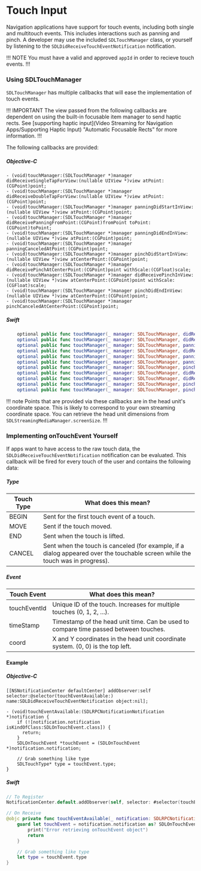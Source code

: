 # Touch Input
Navigation applications have support for touch events, including both single and multitouch events. This includes interactions such as panning and pinch. A developer may use the included `SDLTouchManager` class, or yourself by listening to the `SDLDidReceiveTouchEventNotification` notification.

!!! NOTE
You must have a valid and approved `appId` in order to recieve touch events.
!!!

### Using SDLTouchManager
`SDLTouchManager` has multiple callbacks that will ease the implementation of touch events. 

!!! IMPORTANT
The view passed from the following callbacks are dependent on using the built-in focusable item manager to send haptic rects. See [supporting haptic input](Video Streaming for Navigation Apps/Supporting Haptic Input) "Automatic Focusable Rects" for more information.
!!!

The following callbacks are provided:

##### Objective-C
```objc
- (void)touchManager:(SDLTouchManager *)manager didReceiveSingleTapForView:(nullable UIView *)view atPoint:(CGPoint)point;
- (void)touchManager:(SDLTouchManager *)manager didReceiveDoubleTapForView:(nullable UIView *)view atPoint:(CGPoint)point;
- (void)touchManager:(SDLTouchManager *)manager panningDidStartInView:(nullable UIView *)view atPoint:(CGPoint)point;
- (void)touchManager:(SDLTouchManager *)manager didReceivePanningFromPoint:(CGPoint)fromPoint toPoint:(CGPoint)toPoint;
- (void)touchManager:(SDLTouchManager *)manager panningDidEndInView:(nullable UIView *)view atPoint:(CGPoint)point;
- (void)touchManager:(SDLTouchManager *)manager panningCanceledAtPoint:(CGPoint)point;
- (void)touchManager:(SDLTouchManager *)manager pinchDidStartInView:(nullable UIView *)view atCenterPoint:(CGPoint)point;
- (void)touchManager:(SDLTouchManager *)manager didReceivePinchAtCenterPoint:(CGPoint)point withScale:(CGFloat)scale;
- (void)touchManager:(SDLTouchManager *)manager didReceivePinchInView:(nullable UIView *)view atCenterPoint:(CGPoint)point withScale:(CGFloat)scale;
- (void)touchManager:(SDLTouchManager *)manager pinchDidEndInView:(nullable UIView *)view atCenterPoint:(CGPoint)point;
- (void)touchManager:(SDLTouchManager *)manager pinchCanceledAtCenterPoint:(CGPoint)point;
```

##### Swift
```swift
    optional public func touchManager(_ manager: SDLTouchManager, didReceiveSingleTapFor view: UIView?, at point: CGPoint)
    optional public func touchManager(_ manager: SDLTouchManager, didReceiveDoubleTapFor view: UIView?, at point: CGPoint)
    optional public func touchManager(_ manager: SDLTouchManager, panningDidStartIn view: UIView?, at point: CGPoint)
    optional public func touchManager(_ manager: SDLTouchManager, didReceivePanningFrom fromPoint: CGPoint, to toPoint: CGPoint)
    optional public func touchManager(_ manager: SDLTouchManager, panningDidEndIn view: UIView?, at point: CGPoint)
    optional public func touchManager(_ manager: SDLTouchManager, panningCanceledAt point: CGPoint)
    optional public func touchManager(_ manager: SDLTouchManager, pinchDidStartIn view: UIView?, atCenter point: CGPoint)
    optional public func touchManager(_ manager: SDLTouchManager, didReceivePinchAtCenter point: CGPoint, withScale scale: CGFloat)
    optional public func touchManager(_ manager: SDLTouchManager, didReceivePinchIn view: UIView?, atCenter point: CGPoint, withScale scale: CGFloat)
    optional public func touchManager(_ manager: SDLTouchManager, pinchDidEndIn view: UIView?, atCenter point: CGPoint)
    optional public func touchManager(_ manager: SDLTouchManager, pinchCanceledAtCenter point: CGPoint)
```

!!! note
Points that are provided via these callbacks are in the head unit's coordinate space. This is likely to correspond to your own streaming coordinate space. You can retrieve the head unit dimensions from `SDLStreamingMediaManager.screenSize`.
!!!

### Implementing onTouchEvent Yourself

If apps want to have access to the raw touch data, the `SDLDidReceiveTouchEventNotification` notification can be evaluated. This callback will be fired for every touch of the user and contains the following data:

##### Type
Touch Type   | What does this mean?
-------------|------------------------------------------------------------
BEGIN        | Sent for the first touch event of a touch.
MOVE         | Sent if the touch moved.
END          | Sent when the touch is lifted.
CANCEL       | Sent when the touch is canceled (for example, if a dialog appeared over the touchable screen while the touch was in progress).

##### Event
Touch Event  | What does this mean?
-------------|----------------------
touchEventId | Unique ID of the touch. Increases for multiple touches (0, 1, 2, ...).
timeStamp    | Timestamp of the head unit time. Can be used to compare time passed between touches.
coord        | X and Y coordinates in the head unit coordinate system. (0, 0) is the top left.

#### Example
##### Objective-C
```objc
[[NSNotificationCenter defaultCenter] addObserver:self selector:@selector(touchEventAvailable:) name:SDLDidReceiveTouchEventNotification object:nil];

- (void)touchEventAvailable:(SDLRPCNotificationNotification *)notification {
    if (![notification.notification isKindOfClass:SDLOnTouchEvent.class]) {
      return;
    }
    SDLOnTouchEvent *touchEvent = (SDLOnTouchEvent *)notification.notification;

    // Grab something like type
    SDLTouchType* type = touchEvent.type;
}
```

##### Swift
```swift
// To Register
NotificationCenter.default.addObserver(self, selector: #selector(touchEventAvailable(_:)), name: .SDLDidReceiveTouchEvent, object: nil)

// On Receive
@objc private func touchEventAvailable(_ notification: SDLRPCNotificationNotification) {
    guard let touchEvent = notification.notification as? SDLOnTouchEvent else {
        print("Error retrieving onTouchEvent object")
        return
    }

    // Grab something like type
    let type = touchEvent.type
}
```